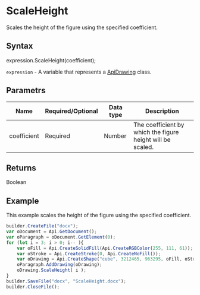 # ScaleHeight

Scales the height of the figure using the specified coefficient.

## Syntax

expression.ScaleHeight(coefficient);

`expression` - A variable that represents a [ApiDrawing](../ApiDrawing.md) class.

## Parametrs

| **Name** | **Required/Optional** | **Data type** | **Description** |
| ------------- | ------------- | ------------- | ------------- |
| coefficient | Required | Number | The coefficient by which the figure height will be scaled. |

## Returns

Boolean

## Example

This example scales the height of the figure using the specified coefficient.

```javascript
builder.CreateFile("docx");
var oDocument = Api.GetDocument();
var oParagraph = oDocument.GetElement(0);
for (let i = 3; i > 0; i-- ){
	var oFill = Api.CreateSolidFill(Api.CreateRGBColor(255, 111, 61));
	var oStroke = Api.CreateStroke(0, Api.CreateNoFill());
	var oDrawing = Api.CreateShape("cube", 3212465, 963295, oFill, oStroke);
	oParagraph.AddDrawing(oDrawing);
	oDrawing.ScaleHeight( i );
}
builder.SaveFile("docx", "ScaleHeight.docx");
builder.CloseFile();
```